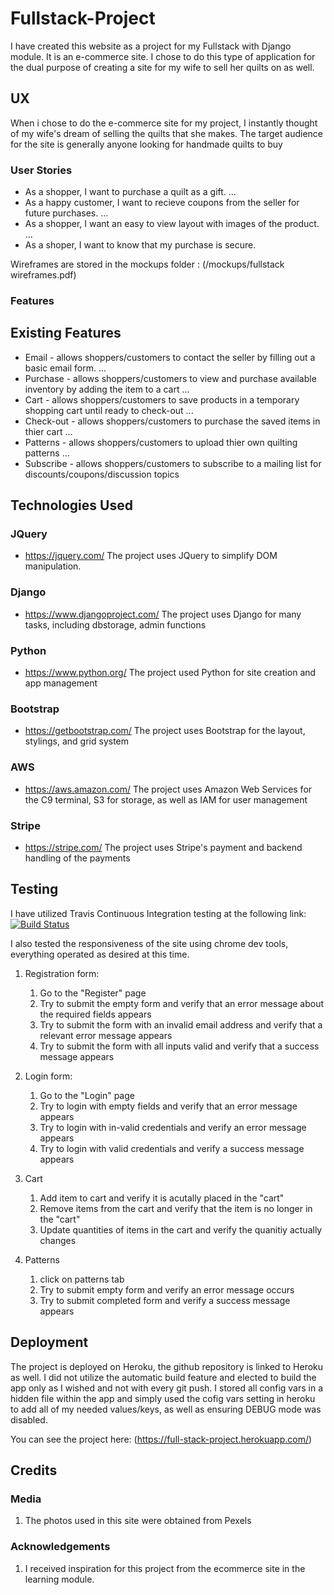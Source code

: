 # Fullstack-Project

I have created this website as a project for my Fullstack with Django module. It is an e-commerce site. I chose to do this type of application for the dual purpose of creating a site for my wife to sell her quilts on as well.

## UX

When i chose to do the e-commerce site for my project, I instantly thought of my wife's dream of selling the quilts that she makes. The target audience for the site is generally anyone looking for handmade quilts to buy

### User Stories

- As a shopper, I want to purchase a quilt as a gift.
...
- As a happy customer, I want to recieve coupons from the seller for future purchases.
...
- As a shopper, I want an easy to view layout with images of the product.
...
- As a shoper, I want to know that my purchase is secure.

Wireframes are stored in the mockups folder : (/mockups/fullstack wireframes.pdf)

### Features


## Existing Features

- Email - allows shoppers/customers to contact the seller by filling out a basic email form.
...
- Purchase - allows shoppers/customers to view and purchase available inventory by adding the item to a cart
...
- Cart - allows shoppers/customers to save products in a temporary shopping cart until ready to check-out
...
- Check-out - allows shoppers/customers to purchase the saved items in thier cart
...
- Patterns - allows shoppers/customers to upload thier own quilting patterns
...
- Subscribe - allows shoppers/customers to subscribe to a mailing list for discounts/coupons/discussion topics


## Technologies Used

### JQuery
- https://jquery.com/
The project uses JQuery to simplify DOM manipulation.

### Django
- https://www.djangoproject.com/
The project uses Django for many tasks, including dbstorage, admin functions

### Python
- https://www.python.org/
The project used Python for site creation and app management

### Bootstrap
- https://getbootstrap.com/
The project uses Bootstrap for the layout, stylings, and grid system

### AWS
- https://aws.amazon.com/
The project uses Amazon Web Services for the C9 terminal, S3 for storage, as well as IAM for user management

### Stripe
- https://stripe.com/
The project uses Stripe's payment and backend handling of the payments

## Testing

I have utilized Travis Continuous Integration testing at the following link:
[![Build Status](https://travis-ci.org/teetsjeremy/fullstack-project.svg?branch=master)](https://travis-ci.org/teetsjeremy/fullstack-project)

I also tested the responsiveness of the site using chrome dev tools, everything operated as desired at this time.

1. Registration form:
    1. Go to the "Register" page
    2. Try to submit the empty form and verify that an error message about the required fields appears
    3. Try to submit the form with an invalid email address and verify that a relevant error message appears
    4. Try to submit the form with all inputs valid and verify that a success message appears

2. Login form:
    1. Go to the "Login" page
    2. Try to login with empty fields and verify that an error message appears
    3. Try to login with in-valid credentials and verify an error message appears
    4. Try to login with valid credentials and verify a success message appears

3. Cart
    1. Add item to cart and verify it is acutally placed in the "cart"
    2. Remove items from the cart and verify that the item is no longer in the "cart"
    3. Update quantities of items in the cart and verify the quanitiy actually changes

4. Patterns
    1. click on patterns tab
    2. Try to submit empty form and verify an error message occurs
    3. Try to submit completed form and verify a success message appears

## Deployment

The project is deployed on Heroku, the github repository is linked to Heroku as well. I did not utilize the automatic build feature and elected to build the app only as I wished and not with every git push.
I stored all config vars in a hidden file within the app and simply used the cofig vars setting in heroku to add all of my needed values/keys, as well as ensuring DEBUG mode was disabled.

You can see the project here: (https://full-stack-project.herokuapp.com/)

## Credits

### Media

1. The photos used in this site were obtained from Pexels

### Acknowledgements

1. I received inspiration for this project from the ecommerce site in the learning module.
